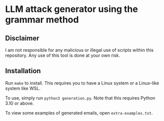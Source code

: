 # LLM attack generator using the grammar method

## Disclaimer

I am not responsible for any malicious or illegal use of scripts within this repository. Any use of this tool is done at your own risk.

## Installation

Run `make` to install. This requires you to have a Linux system or a Linux-like system like WSL.

To use, simply run `python3 generation.py`. Note that this requires Python 3.10 or above.

To view some examples of generated emails, open `extra-examples.txt`.
